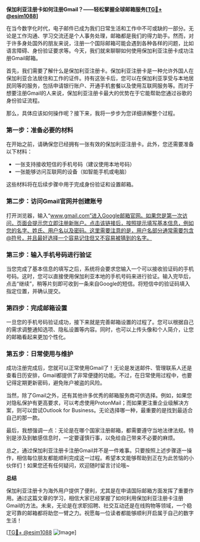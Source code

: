 **保加利亚注册卡如何注册Gmail？——轻松掌握全球邮箱服务[[TG💪+ @esim1088](https://t.me/s/esim1088)]**

在当今数字化时代，电子邮件已成为我们日常生活和工作中不可或缺的一部分。无论是工作沟通、学习交流还是个人事务处理，邮箱都是我们的得力助手。然而，对于许多身处国外的朋友来说，注册一个国际邮箱可能会遇到各种各样的问题，比如语言障碍、身份验证要求等。今天，我们就来聊聊如何使用保加利亚注册卡成功注册Gmail邮箱。

首先，我们需要了解什么是保加利亚注册卡。保加利亚注册卡是一种允许外国人在保加利亚合法居住和工作的证件。持有这张卡后，您可以在保加利亚享受与本地居民同等的服务，包括申请银行账户、开通手机套餐以及使用互联网服务等。而对于想要注册Gmail的人来说，保加利亚注册卡最大的优势在于它能帮助您通过谷歌的身份验证流程。

那么，具体应该如何操作呢？接下来，我将一步步为您详细讲解整个过程。

### 第一步：准备必要的材料

在开始之前，请确保您已经拥有一张有效的保加利亚注册卡。此外，您还需要准备以下材料：
- 一张支持接收短信的手机号码（建议使用本地号码）
- 一张能够访问互联网的设备（如智能手机或电脑）

这些材料将在后续步骤中用于完成身份验证和设置邮箱。

### 第二步：访问Gmail官网并创建账号

打开浏览器，输入“www.gmail.com”进入Google邮箱官网。如果您是第一次访问，页面会提示您立即注册新账户。点击该链接后，按照提示填写基本信息，例如您的名字、姓氏、用户名以及密码。这里需要注意的是，用户名部分通常需要包含@符号，并且最好选择一个容易记住但又不容易被猜到的名字。

### 第三步：输入手机号码进行验证

当您完成了基本信息的填写之后，系统将会要求您输入一个可以接收验证码的手机号码。这时，您可以直接使用保加利亚本地的手机号码来进行验证。输入完毕后，点击“继续”，稍等片刻即可收到一条来自Google的短信。将短信中的验证码填入指定位置，并确认提交。

### 第四步：完成邮箱设置

一旦您的手机号码验证成功，接下来就是完善邮箱设置的过程了。您可以根据自己的需求调整通知选项、隐私设置等内容。同时，也可以上传头像和个人简介，让您的邮箱看起来更加个性化。

### 第五步：日常使用与维护

成功注册完成后，您就可以正常使用Gmail了！无论是发送邮件、管理联系人还是查看日历安排，Gmail都提供了非常便捷的功能。不过，在日常使用过程中，也要记得定期更新密码，避免账户被盗的风险。

当然，除了Gmail之外，还有其他许多优秀的邮箱服务商可供选择。例如，如果您对隐私保护有更高要求，可以考虑使用ProtonMail；而如果更注重企业级解决方案，则可以尝试Outlook for Business。无论选择哪一种，最重要的是找到最适合自己的那一款。

最后，我想强调一点：无论是在哪个国家注册邮箱，都需要遵守当地法律法规。特别是涉及到敏感信息时，一定要谨慎行事，以免给自己带来不必要的麻烦。

总之，通过保加利亚注册卡注册Gmail并不是一件难事。只要按照上述步骤逐一操作，相信每位朋友都能顺利完成这一过程。希望本文能够帮助到正在为此苦恼的小伙伴们！如果您还有任何疑问，欢迎随时留言讨论哦~

**总结**

保加利亚注册卡为海外用户提供了便利，尤其是在申请国际邮箱方面发挥了重要作用。通过这篇文章的学习，相信大家已经掌握了如何利用保加利亚注册卡注册Gmail的方法。未来，无论是在求职招聘、社交互动还是在线购物等领域，一个稳定可靠的邮箱都将助您一臂之力。祝愿每一位读者都能够顺利开启属于自己的数字生活！

[[TG💪+ @esim1088](https://t.me/s/esim1088) ![Image](https://i.postimg.cc/4NQfJmqS/Snipaste-2025-05-13-00-14-12.png)]